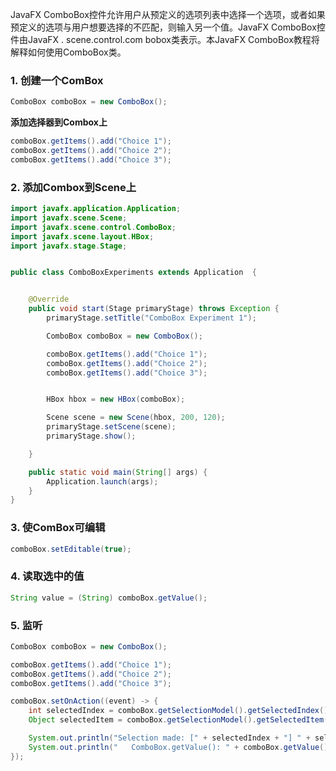 JavaFX ComboBox控件允许用户从预定义的选项列表中选择一个选项，或者如果预定义的选项与用户想要选择的不匹配，则输入另一个值。JavaFX ComboBox控件由JavaFX . scene.control.com bobox类表示。本JavaFX ComboBox教程将解释如何使用ComboBox类。

### 1. 创建一个ComBox

```java
ComboBox comboBox = new ComboBox();
```

**添加选择器到Combox上**

```java
comboBox.getItems().add("Choice 1");
comboBox.getItems().add("Choice 2");
comboBox.getItems().add("Choice 3");
```

### 2. 添加Combox到Scene上

```java
import javafx.application.Application;
import javafx.scene.Scene;
import javafx.scene.control.ComboBox;
import javafx.scene.layout.HBox;
import javafx.stage.Stage;


public class ComboBoxExperiments extends Application  {


    @Override
    public void start(Stage primaryStage) throws Exception {
        primaryStage.setTitle("ComboBox Experiment 1");

        ComboBox comboBox = new ComboBox();

        comboBox.getItems().add("Choice 1");
        comboBox.getItems().add("Choice 2");
        comboBox.getItems().add("Choice 3");


        HBox hbox = new HBox(comboBox);

        Scene scene = new Scene(hbox, 200, 120);
        primaryStage.setScene(scene);
        primaryStage.show();

    }

    public static void main(String[] args) {
        Application.launch(args);
    }
}
```

### 3. 使ComBox可编辑

```java
comboBox.setEditable(true);
```

### 4. 读取选中的值

```java
String value = (String) comboBox.getValue();
```

### 5. 监听

```java
ComboBox comboBox = new ComboBox();

comboBox.getItems().add("Choice 1");
comboBox.getItems().add("Choice 2");
comboBox.getItems().add("Choice 3");

comboBox.setOnAction((event) -> {
    int selectedIndex = comboBox.getSelectionModel().getSelectedIndex();
    Object selectedItem = comboBox.getSelectionModel().getSelectedItem();

    System.out.println("Selection made: [" + selectedIndex + "] " + selectedItem);
    System.out.println("   ComboBox.getValue(): " + comboBox.getValue());
});
```